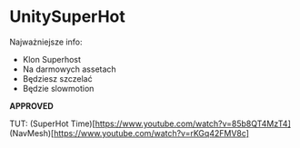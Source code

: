 # UnitySuperHot

Najważniejsze info:
* Klon Superhost
* Na darmowych assetach
* Będziesz szczelać
* Będzie slowmotion

**APPROVED** 

TUT:
(SuperHot Time)[https://www.youtube.com/watch?v=85b8QT4MzT4]
(NavMesh)[https://www.youtube.com/watch?v=rKGq42FMV8c]

